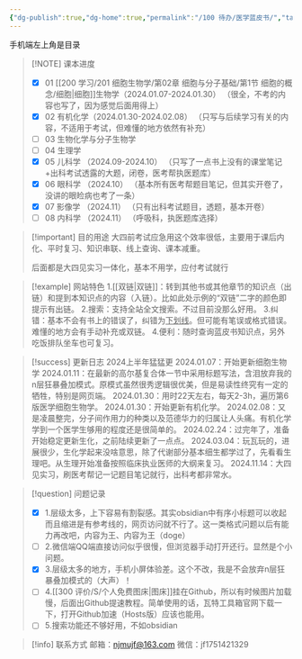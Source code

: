 ```yaml
---
{"dg-publish":true,"dg-home":true,"permalink":"/100 待办/医学蓝皮书/","tags":["gardenEntry"],"dgPassFrontmatter":true,"created":"2024-01-25T18:45:03.000+08:00","updated":"2024-11-14T21:19:21.941+08:00"}
---
```


手机端左上角是目录
> [!NOTE] 课本进度
> - [x] 01 [[200 学习/201 细胞生物学/第02章 细胞与分子基础/第1节 细胞的概念/细胞\|细胞]]生物学（2024.01.07-2024.01.30）
> （很全，不考的内容也写了，因为感觉后面用得上）
> - [x] 02 有机化学（2024.01.30-2024.02.08）
> （只写与后续学习有关的内容，不适用于考试，但难懂的地方依然有补充）
> - [ ] 03 生物化学与分子生物学
> - [ ] 04 生理学
> - [x] 05 儿科学 （2024.09-2024.10）
> （只写了一点书上没有的课堂笔记+出科考试透露的大题，闭卷，医考帮执医题库）
> - [x] 06 眼科学 （2024.10）
> （基本所有医考帮题目笔记，但其实开卷了，没讲的眼睑病也考了一条）
> - [x] 07 影像学 （2024.11）
> （只有出科考试题目，透题，基本开卷）
> - [ ] 08 内科学 （2024.11）
> （呼吸科，执医题库选择）

> [!important] 目的用途
> 大四前考试应急用这个效率很低，主要用于课后内化、平时复习、知识串联、线上查询、课本减重。
> 
> 后面都是大四见实习一体化，基本不用学，应付考试就行

> [!example] 网站特色
> 1.[[双链\|双链]]：转到其他书或其他章节的知识点（出链）和提到本知识点的内容（入链）。比如此处示例的“双链”二字的颜色即提示有出链。
> 2.搜索：支持全站全文搜索。不过目前没那么好用。
> 3.纠错：基本不会有书上的错误了，纠错为<u>下划线</u>。但可能有笔误或格式错误。难懂的地方会有手动补充或双链。
> 4.便利：随时查询蓝皮书知识点，另外吃饭排队坐车也可复习。

> [!success] 更新日志
> 2024上半年猛猛更
> 2024.01.07：开始更新细胞生物学
> 2024.01.11：在最新的高尔基复合体一节中采用标题写法，含泪放弃我的n层狂暴叠加模式。原模式虽然很秀逻辑很优美，但是易读性终究有一定的牺牲，特别是网页端。
> 2024.01.30：用时22天左右，每天2-3h，遍历第6版医学细胞生物学。
> 2024.01.30：开始更新有机化学。
> 2024.02.08：又是凌晨整完，分子间作用力的种类以及范德华力的归属让人头痛。有机化学学到一个医学生够用的程度还是很简单的。
> 2024.02.24：过完年了，准备开始稳定更新生化，之前陆续更新了一点点。
> 2024.03.04：玩瓦玩的，进展很少，生化学起来没啥意思，除了代谢部分基本细生都学过了，先看看生理吧。从生理开始准备按照临床执业医师的大纲来复习。
> 2024.11.14：大四见实习，刷医考帮记一记题目笔记就行，出科考都非常水。

> [!question] 问题记录
>- [x] 1.层级太多，上下容易有割裂感。其实obsidian中有序小标题可以收起而且缩进是有参考线的，网页访问就不行了。这一类格式问题以后有能力再改吧，内容为王、内容为王（doge）
>- [ ] 2.微信端QQ端直接访问似乎很慢，但浏览器手动打开还行。显然是个小问题。
>- [x] 3.层级太多的地方，手机小屏体验差。这个不改，我是不会放弃n层狂暴叠加模式的（大声）！
>- [ ] 4.[[300 评价/S/个人免费图床\|图床]]挂在Github，所以有时候图片加载慢，后面出Github提速教程。简单使用的话，瓦特工具箱官网下载一下，打开Github加速（Hosts版）应该也能用。
>- [ ] 5.搜索功能还不够好用，不如obsidian

> [!info] 联系方式
> 邮箱：njmujf@163.com
> 微信：jf1751421329
